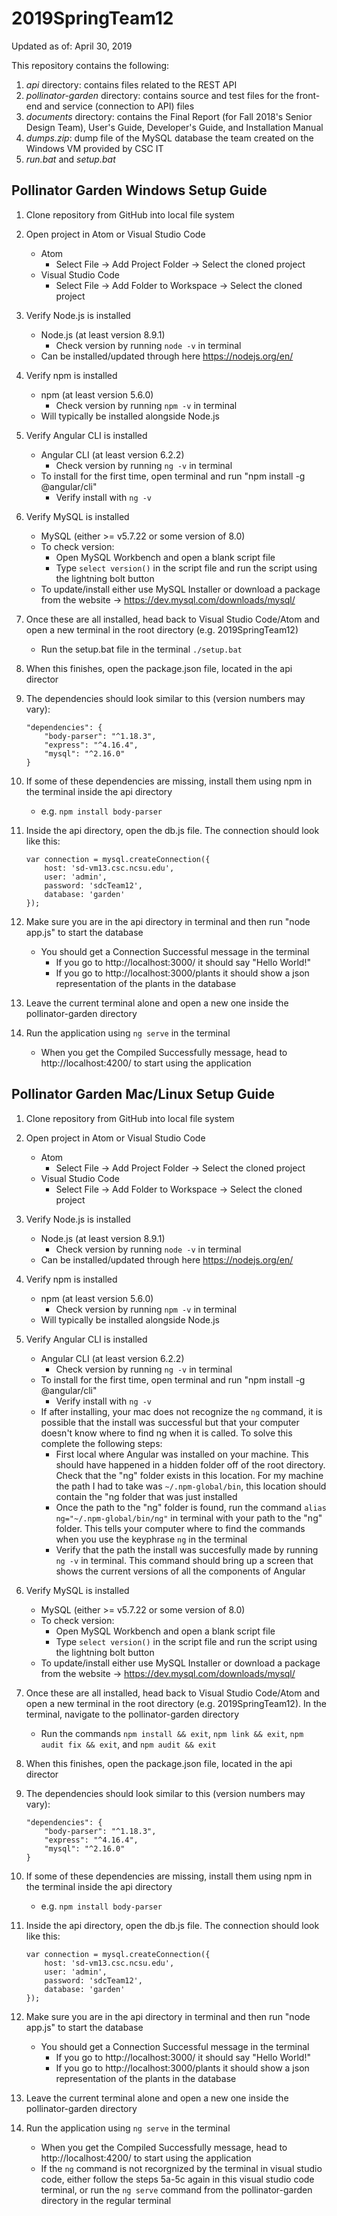 # 2019SpringTeam12

Updated as of: April 30, 2019

This repository contains the following:
1. *api* directory: contains files related to the REST API
2. *pollinator-garden* directory: contains source and test files for the front-end and service (connection to API) files
3. *documents* directory: contains the Final Report (for Fall 2018's Senior Design Team), User's Guide, Developer's Guide, and Installation Manual
4. *dumps.zip*: dump file of the MySQL database the team created on the Windows VM provided by CSC IT
5. *run.bat* and *setup.bat*

## Pollinator Garden Windows Setup Guide
1) Clone repository from GitHub into local file system

2) Open project in Atom or Visual Studio Code
    - Atom
      - Select File → Add Project Folder → Select the cloned project
    - Visual Studio Code
      - Select File → Add Folder to Workspace → Select the cloned project

3) Verify Node.js is installed
    - Node.js (at least version 8.9.1) 
      - Check version by running `node -v` in terminal
    - Can be installed/updated through here https://nodejs.org/en/
    
4) Verify npm is installed
    - npm (at least version 5.6.0) 
      - Check version by running `npm -v` in terminal
    - Will typically be installed alongside Node.js
    
5) Verify Angular CLI is installed
    - Angular CLI (at least version 6.2.2)
      - Check version by running `ng -v` in terminal
    - To install for the first time, open terminal and run "npm install -g @angular/cli"
      - Verify install with `ng -v`

6) Verify MySQL is installed
    - MySQL (either >= v5.7.22 or some version of 8.0)
    - To check version:
      - Open MySQL Workbench and open a blank script file
      - Type `select version()` in the script file and run the script using the lightning bolt button
    - To update/install either use MySQL Installer or download a package from the website → https://dev.mysql.com/downloads/mysql/

7) Once these are all installed, head back to Visual Studio Code/Atom and open a new terminal in the root directory (e.g. 2019SpringTeam12)
    - Run the setup.bat file in the terminal
      `./setup.bat`
      
8) When this finishes, open the package.json file, located in the api director

9) The dependencies should look similar to this (version numbers may vary):

    ```
    "dependencies": {
        "body-parser": "^1.18.3",
        "express": "^4.16.4",
        "mysql": "^2.16.0"
    }
    ```
  
10) If some of these dependencies are missing, install them using npm in the terminal inside the api directory
      - e.g. `npm install body-parser`
    
11) Inside the api directory, open the db.js file. The connection should look like this:

    ```
    var connection = mysql.createConnection({
        host: 'sd-vm13.csc.ncsu.edu',
        user: 'admin',
        password: 'sdcTeam12',
        database: 'garden'
    });
    ```
    
12) Make sure you are in the api directory in terminal and then run "node app.js" to start the database
    - You should get a Connection Successful message in the terminal
      - If you go to http://localhost:3000/ it should say "Hello World!"
      - If you go to http://localhost:3000/plants it should show a json representation of the plants in the database
      
13) Leave the current terminal alone and open a new one inside the pollinator-garden directory

14) Run the application using `ng serve` in the terminal
    - When you get the Compiled Successfully message, head to http://localhost:4200/ to start using the application

## Pollinator Garden Mac/Linux Setup Guide
1) Clone repository from GitHub into local file system

2) Open project in Atom or Visual Studio Code
    - Atom
      - Select File → Add Project Folder → Select the cloned project
    - Visual Studio Code
      - Select File → Add Folder to Workspace → Select the cloned project

3) Verify Node.js is installed
    - Node.js (at least version 8.9.1) 
      - Check version by running `node -v` in terminal
    - Can be installed/updated through here https://nodejs.org/en/
    
4) Verify npm is installed
    - npm (at least version 5.6.0) 
      - Check version by running `npm -v` in terminal
    - Will typically be installed alongside Node.js
    
5) Verify Angular CLI is installed
    - Angular CLI (at least version 6.2.2)
      - Check version by running `ng -v` in terminal
    - To install for the first time, open terminal and run "npm install -g @angular/cli"
      - Verify install with `ng -v`
    - If after installing, your mac does not recognize the `ng` command, it is possible that the install was successful but that your computer doesn't know where to find ng when it is called. To solve this complete the following steps:
      - First local where Angular was installed on your machine. This should have happened in a hidden folder off of the root directory. Check that the "ng" folder exists in this location. For my machine the path I had to take was `~/.npm-global/bin`, this location should contain the "ng folder that was just installed
      - Once the path to the "ng" folder is found, run the command `alias ng="~/.npm-global/bin/ng"` in terminal with your path to the "ng" folder. This tells your computer where to find the commands when you use the keyphrase `ng` in the terminal
      - Verify that the path the install was succesfully made by running `ng -v` in terminal. This command should bring up a screen that shows the current versions of all the components of Angular

6) Verify MySQL is installed
    - MySQL (either >= v5.7.22 or some version of 8.0)
    - To check version:
      - Open MySQL Workbench and open a blank script file
      - Type `select version()` in the script file and run the script using the lightning bolt button
    - To update/install either use MySQL Installer or download a package from the website → https://dev.mysql.com/downloads/mysql/

7) Once these are all installed, head back to Visual Studio Code/Atom and open a new terminal in the root directory (e.g. 2019SpringTeam12). In the terminal, navigate to the pollinator-garden directory
    - Run the commands `npm install && exit`, `npm link && exit`, `npm audit fix && exit`, and `npm audit && exit`
      
8) When this finishes, open the package.json file, located in the api director

9) The dependencies should look similar to this (version numbers may vary):

    ```
    "dependencies": {
        "body-parser": "^1.18.3",
        "express": "^4.16.4",
        "mysql": "^2.16.0"
    }
    ```
  
10) If some of these dependencies are missing, install them using npm in the terminal inside the api directory
      - e.g. `npm install body-parser`
    
11) Inside the api directory, open the db.js file. The connection should look like this:

    ```
    var connection = mysql.createConnection({
        host: 'sd-vm13.csc.ncsu.edu',
        user: 'admin',
        password: 'sdcTeam12',
        database: 'garden'
    });
    ```
    
12) Make sure you are in the api directory in terminal and then run "node app.js" to start the database
    - You should get a Connection Successful message in the terminal
      - If you go to http://localhost:3000/ it should say "Hello World!"
      - If you go to http://localhost:3000/plants it should show a json representation of the plants in the database
      
13) Leave the current terminal alone and open a new one inside the pollinator-garden directory

14) Run the application using `ng serve` in the terminal
    - When you get the Compiled Successfully message, head to http://localhost:4200/ to start using the application
    - If the `ng` command is not recorgnized by the terminal in visual studio code, either follow the steps 5a-5c again in this visual studio code terminal, or run the `ng serve` command from the pollinator-garden directory in the regular terminal








